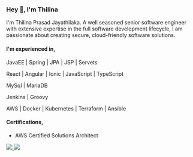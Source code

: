 ### Hey 👋, I'm Thilina
I'm Thilina Prasad Jayathilaka. A well seasoned senior software engineer with extensive expertise in the full software development lifecycle, I am passionate about creating secure, cloud-friendly software solutions.

#### I'm experienced in,
JavaEE | Spring | JPA | JSP | Servets

React | Angular | Ionic | JavaScript | TypeScript

MySql | MariaDB

Jenkins | Groovy

AWS | Docker | Kubernetes | Terraform | Ansible

#### Certifications,
- AWS Certified Solutions Architect

<a href="https://www.linkedin.com/in/thilinaprasad" target="_blank">
  <img src="https://img.shields.io/badge/-Thilina%20Jayathilaka-blue?style=flat-square&logo=Linkedin&logoColor=white">
</a>

<a href="mailto:thilinajayathilaka.official@gmail.com" target="_blank">
  <img src="https://img.shields.io/badge/-thilinajayathilaka.official@gmail.com-c14438?style=flat-square&logo=Gmail&logoColor=white">
</a>
